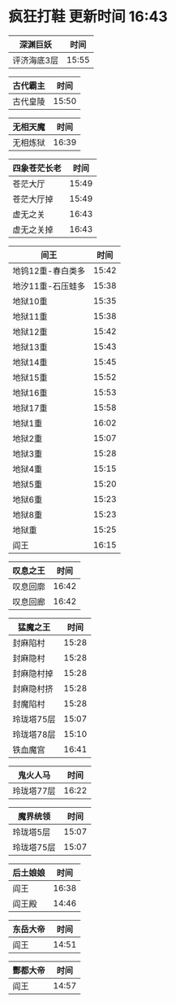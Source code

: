 # 疯狂打鞋 更新时间 16:43

| 深渊巨妖   | 时间    |
|--------|-------|
| 评济海底3层 | 15:55 |

| 古代霸主   | 时间    |
|--------|-------|
| 古代皇陵 | 15:50 |

| 无相天魔   | 时间    |
|--------|-------|
| 无相炼狱 | 16:39 |

| 四象苍茫长老   | 时间    |
|--------|-------|
| 苍茫大厅 | 15:49 |
| 苍茫大厅掉 | 15:49 |
| 虚无之关 | 16:43 |
| 虚无之关掉 | 16:43 |

| 间王   | 时间    |
|--------|-------|
| 地钨12重-春白类多 | 15:42 |
| 地汐11重-石压蛙多 | 15:38 |
| 地狱10重 | 15:35 |
| 地狱11重 | 15:38 |
| 地狱12重 | 15:42 |
| 地狱13重 | 15:43 |
| 地狱14重 | 15:45 |
| 地狱15重 | 15:52 |
| 地狱16重 | 15:53 |
| 地狱17重 | 15:58 |
| 地狱1重 | 16:02 |
| 地狱2重 | 15:07 |
| 地狱3重 | 15:28 |
| 地狱4重 | 15:15 |
| 地狱5重 | 15:20 |
| 地狱6重 | 15:23 |
| 地狱8重 | 15:23 |
| 地狱重 | 15:25 |
| 阎王 | 16:15 |

| 叹息之王   | 时间    |
|--------|-------|
| 叹息回廓 | 16:42 |
| 叹息回廊 | 16:42 |

| 猛魔之王   | 时间    |
|--------|-------|
| 封麻陷村 | 15:28 |
| 封麻隐村 | 15:28 |
| 封麻隐村掉 | 15:28 |
| 封麻隐村挤 | 15:28 |
| 封魔陷村 | 15:28 |
| 玲珑塔75层 | 15:07 |
| 玲珑塔78层 | 15:10 |
| 铁血魔宫 | 16:41 |

| 鬼火人马   | 时间    |
|--------|-------|
| 玲珑塔77层 | 16:22 |

| 魔界统领   | 时间    |
|--------|-------|
| 玲珑塔5层 | 15:07 |
| 玲珑塔75层 | 15:07 |

| 后土娘娘   | 时间    |
|--------|-------|
| 阎王 | 16:38 |
| 阎王殿 | 14:46 |

| 东岳大帝   | 时间    |
|--------|-------|
| 阎王 | 14:51 |

| 酆都大帝   | 时间    |
|--------|-------|
| 阎王 | 14:57 |